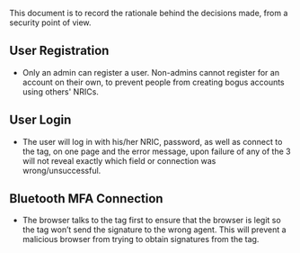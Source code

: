 This document is to record the rationale behind the decisions made, from a security point of view.

## User Registration
- Only an admin can register a user. Non-admins cannot register for an account on their own, to prevent people from creating bogus accounts using others' NRICs.

## User Login
- The user will log in with his/her NRIC, password, as well as connect to the tag, on one page and the error message, upon failure of any of the 3 will not reveal exactly which field or connection was wrong/unsuccessful.

## Bluetooth MFA Connection
- The browser talks to the tag first to ensure that the browser is legit so the tag won’t send the signature to the wrong agent. This will prevent a malicious browser from trying to obtain signatures from the tag.
